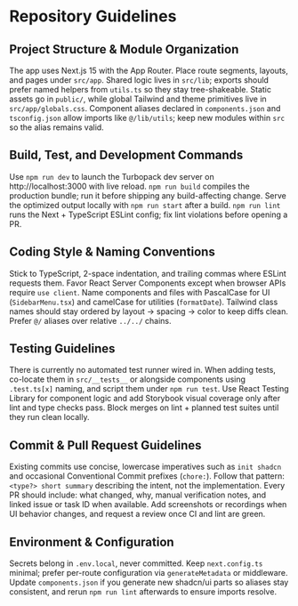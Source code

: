# Repository Guidelines

## Project Structure & Module Organization
The app uses Next.js 15 with the App Router. Place route segments, layouts, and pages under `src/app`. Shared logic lives in `src/lib`; exports should prefer named helpers from `utils.ts` so they stay tree-shakeable. Static assets go in `public/`, while global Tailwind and theme primitives live in `src/app/globals.css`. Component aliases declared in `components.json` and `tsconfig.json` allow imports like `@/lib/utils`; keep new modules within `src` so the alias remains valid.

## Build, Test, and Development Commands
Use `npm run dev` to launch the Turbopack dev server on http://localhost:3000 with live reload. `npm run build` compiles the production bundle; run it before shipping any build-affecting change. Serve the optimized output locally with `npm run start` after a build. `npm run lint` runs the Next + TypeScript ESLint config; fix lint violations before opening a PR.

## Coding Style & Naming Conventions
Stick to TypeScript, 2-space indentation, and trailing commas where ESLint requests them. Favor React Server Components except when browser APIs require `use client`. Name components and files with PascalCase for UI (`SidebarMenu.tsx`) and camelCase for utilities (`formatDate`). Tailwind class names should stay ordered by layout → spacing → color to keep diffs clean. Prefer `@/` aliases over relative `../../` chains.

## Testing Guidelines
There is currently no automated test runner wired in. When adding tests, co-locate them in `src/__tests__` or alongside components using `.test.ts[x]` naming, and script them under `npm run test`. Use React Testing Library for component logic and add Storybook visual coverage only after lint and type checks pass. Block merges on lint + planned test suites until they run clean locally.

## Commit & Pull Request Guidelines
Existing commits use concise, lowercase imperatives such as `init shadcn` and occasional Conventional Commit prefixes (`chore:`). Follow that pattern: `<type?> short summary` describing the intent, not the implementation. Every PR should include: what changed, why, manual verification notes, and linked issue or task ID when available. Add screenshots or recordings when UI behavior changes, and request a review once CI and lint are green.

## Environment & Configuration
Secrets belong in `.env.local`, never committed. Keep `next.config.ts` minimal; prefer per-route configuration via `generateMetadata` or middleware. Update `components.json` if you generate new shadcn/ui parts so aliases stay consistent, and rerun `npm run lint` afterwards to ensure imports resolve.
